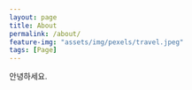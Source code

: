 ```yaml
---
layout: page
title: About
permalink: /about/
feature-img: "assets/img/pexels/travel.jpeg"
tags: [Page]
---
```


안녕하세요. 

 
